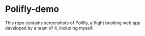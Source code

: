 # Polifly-demo
This repo contains screenshots of Polifly, a flight booking web app developed by a team of 4, including myself.
